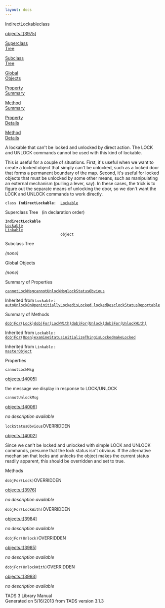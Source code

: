 ```yaml
---
layout: docs
---
```

<span class="title">IndirectLockable</span><span class="type">class</span>

[objects.t](../file/objects.t.html)\[[3975](../source/objects.t.html#3975)\]

[Superclass  
Tree](#_SuperClassTree_)

[Subclass  
Tree](#_SubClassTree_)

[Global  
Objects](#_ObjectSummary_)

[Property  
Summary](#_PropSummary_)

[Method  
Summary](#_MethodSummary_)

[Property  
Details](#_Properties_)

[Method  
Details](#_Methods_)



A lockable that can't be locked and unlocked by direct action. The LOCK
and UNLOCK commands cannot be used with this kind of lockable.

This is useful for a couple of situations. First, it's useful when we
want to create a locked object that simply can't be unlocked, such as a
locked door that forms a permanent boundary of the map. Second, it's
useful for locked objects that must be unlocked by some other means,
such as manipulating an external mechanism (pulling a lever, say). In
these cases, the trick is to figure out the separate means of unlocking
the door, so we don't want the LOCK and UNLOCK commands to work
directly.

`class `**`IndirectLockable`**` :   `[`Lockable`](../object/Lockable.html)



<span id="_SuperClassTree_"></span>



<span class="hdln">Superclass Tree</span>   (in declaration order)



**`IndirectLockable`**  
[`Lockable`](../object/Lockable.html)  
[`Linkable`](../object/Linkable.html)  
`                         object`  
<span id="_SubClassTree_"></span>



<span class="hdln">Subclass Tree</span>  



*(none)* <span id="_ObjectSummary_"></span>



<span class="hdln">Global Objects</span>  



*(none)* <span id="_PropSummary_"></span>



<span class="hdln">Summary of Properties</span>  



[`cannotLockMsg`](#cannotLockMsg)[`cannotUnlockMsg`](#cannotUnlockMsg)[`lockStatusObvious`](#lockStatusObvious)

Inherited from `Lockable` :  
[`autoUnlockOnOpen`](../object/Lockable.html#autoUnlockOnOpen)[`initiallyLocked`](../object/Lockable.html#initiallyLocked)[`isLocked_`](../object/Lockable.html#isLocked_)[`lockedDesc`](../object/Lockable.html#lockedDesc)[`lockStatusReportable`](../object/Lockable.html#lockStatusReportable)



<span id="_MethodSummary_"></span>



<span class="hdln">Summary of Methods</span>  



[`dobjFor(Lock)`](#dobjFor(Lock))[`dobjFor(LockWith)`](#dobjFor(LockWith))[`dobjFor(Unlock)`](#dobjFor(Unlock))[`dobjFor(UnlockWith)`](#dobjFor(UnlockWith))

Inherited from `Lockable` :  
[`dobjFor(Open)`](../object/Lockable.html#dobjFor(Open))[`examineStatus`](../object/Lockable.html#examineStatus)[`initializeThing`](../object/Lockable.html#initializeThing)[`isLocked`](../object/Lockable.html#isLocked)[`makeLocked`](../object/Lockable.html#makeLocked)

Inherited from `Linkable` :  
[`masterObject`](../object/Linkable.html#masterObject)

<span id="_Properties_"></span>



<span class="hdln">Properties</span>  



<span id="cannotLockMsg"></span>

`cannotLockMsg`

[objects.t](../file/objects.t.html)\[[4005](../source/objects.t.html#4005)\]



the message we display in response to LOCK/UNLOCK



<span id="cannotUnlockMsg"></span>

`cannotUnlockMsg`

[objects.t](../file/objects.t.html)\[[4006](../source/objects.t.html#4006)\]



*no description available*



<span id="lockStatusObvious"></span>

`lockStatusObvious`<span class="rem">OVERRIDDEN</span>

[objects.t](../file/objects.t.html)\[[4002](../source/objects.t.html#4002)\]



Since we can't be locked and unlocked with simple LOCK and UNLOCK
commands, presume that the lock status isn't obvious. If the alternative
mechanism that locks and unlocks the object makes the current status
readily apparent, this should be overridden and set to true.



<span id="_Methods_"></span>



<span class="hdln">Methods</span>  



<span id="dobjFor(Lock)"></span>

`dobjFor(Lock)`<span class="rem">OVERRIDDEN</span>

[objects.t](../file/objects.t.html)\[[3976](../source/objects.t.html#3976)\]



*no description available*



<span id="dobjFor(LockWith)"></span>

`dobjFor(LockWith)`<span class="rem">OVERRIDDEN</span>

[objects.t](../file/objects.t.html)\[[3984](../source/objects.t.html#3984)\]



*no description available*



<span id="dobjFor(Unlock)"></span>

`dobjFor(Unlock)`<span class="rem">OVERRIDDEN</span>

[objects.t](../file/objects.t.html)\[[3985](../source/objects.t.html#3985)\]



*no description available*



<span id="dobjFor(UnlockWith)"></span>

`dobjFor(UnlockWith)`<span class="rem">OVERRIDDEN</span>

[objects.t](../file/objects.t.html)\[[3993](../source/objects.t.html#3993)\]



*no description available*





TADS 3 Library Manual  
Generated on 5/16/2013 from TADS version 3.1.3


